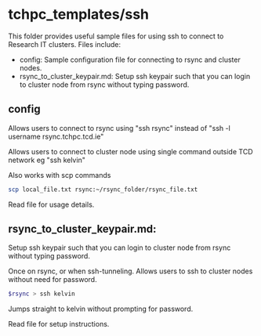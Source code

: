 <!--
@file README.md
@brief User friendly instructions for setting up quality of life ssh features.
@author D.Kierans (dkierans@tcd.ie)
@version 1.1
@date 2022-09-16
-->

# tchpc_templates/ssh

This folder provides useful sample files for using ssh to connect to Research IT clusters. Files include:
 - config:
	Sample configuration file for connecting to rsync and cluster nodes.
 - rsync_to_cluster_keypair.md:
	Setup ssh keypair such that you can login to cluster node from rsync without typing password.


## config
Allows users to connect to rsync using "ssh rsync" instead of "ssh -l username rsync.tchpc.tcd.ie"

Allows users to connect to cluster node using single command outside TCD network eg "ssh kelvin"

Also works with scp commands
```bash
scp local_file.txt rsync:~/rsync_folder/rsync_file.txt
```	

Read file for usage details.


## rsync_to_cluster_keypair.md:
Setup ssh keypair such that you can login to cluster node from rsync without typing password.

Once on rsync, or when ssh-tunneling. Allows users to ssh to cluster nodes without need
for password.
```bash
$rsync > ssh kelvin
```
Jumps straight to kelvin without prompting for password.

Read file for setup instructions.

